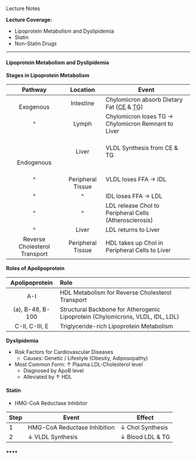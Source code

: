 Lecture Notes

**Lecture Coverage:**
- Lipoprotein Metabolism and Dyslipidemia
- Statin
- Non-Statin Drugs

---
#### **Lipoprotein Metabolism and Dyslipidemia**
**Stages in Lipoprotein Metabolism**

|            Pathway            |       Location        | Event                                                                                                             |
| :---------------------------: | :-------------------: | ----------------------------------------------------------------------------------------------------------------- |
|         <br>Exogenous         |       Intestine       | Chylomicron absorb Dietary Fat (<abbr Title="Cholesteryl Ester">CE</abbr> & <abbr Title="Triglyceride">TG</abbr>) |
|               ^               |         Lymph         | Chylomicron loses TG → Chylomicron Remnant to Liver                                                               |
|    <br><br><br>Endogenous     |         Liver         | VLDL Synthesis from CE & TG                                                                                       |
|               ^               | <br>Peripheral Tissue | VLDL loses FFA → IDL                                                                                              |
|               ^               |           ^           | IDL loses FFA → LDL                                                                                               |
|               ^               |           ^           | LDL release Chol to Peripheral Cells (Atherosclerosis)                                                            |
|               ^               |         Liver         | LDL returns to Liver                                                                                              |
| Reverse Cholesterol Transport |   Peripheral Tissue   | HDL takes up Chol in Peripheral Cells to Liver                                                                    |

**Roles of Apolipoprotein**

|  Apolipoprotein  | Role                                                                           |
| :--------------: | :----------------------------------------------------------------------------- |
|       A-I        | HDL Metabolism for Reverse Cholesterol Transport                               |
| (a), B-48, B-100 | Structural Backbone for Atherogenic Lipoprotein (Chylomicrons, VLDL, IDL, LDL) |
|  C-II, C-III, E  | Triglyceride-rich Lipoprotein Metabolism                                       |

**Dyslipidemia**
- Risk Factors for Cardiovascular Diseases
	- Causes: Genetic / Lifestyle (Obesity, Adiposopathy)
- Most Common Form: ↑ Plasma LDL-Cholesterol level
	- Diagnosed by ApoB level
	- Alleviated by ↑ HDL


#### **Statin**
- HMG-CoA Reductase Inhibitor

| Step | Event                        | Effect           |
| ---- | ---------------------------- | ---------------- |
| 1    | HMG-CoA Reductase Inhibition | ↓ Chol Synthesis |
| 2    | ↓ VLDL Synthesis             | ↓ Blood LDL & TG |

#### ****
